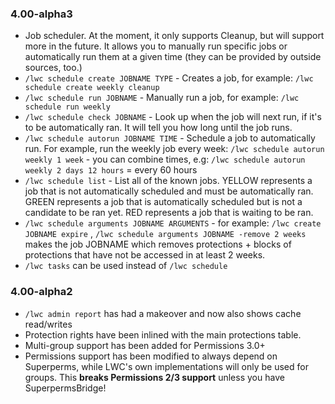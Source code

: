 ### 4.00-alpha3
* Job scheduler. At the moment, it only supports Cleanup, but will support more in the future. It allows you to manually run specific jobs or automatically run them at a given time (they can be provided by outside sources, too.)
* `/lwc schedule create JOBNAME TYPE` - Creates a job, for example: `/lwc schedule create weekly cleanup`
* `/lwc schedule run JOBNAME` - Manually run a job, for example: `/lwc schedule run weekly`
* `/lwc schedule check JOBNAME` - Look up when the job will next run, if it's to be automatically ran. It will tell you how long until the job runs.
* `/lwc schedule autorun JOBNAME TIME` - Schedule a job to automatically run. For example, run the weekly job every week: `/lwc schedule autorun weekly 1 week` - you can combine times, e.g: `/lwc schedule autorun weekly 2 days 12 hours` = every 60 hours
* `/lwc schedule list` - List all of the known jobs. YELLOW represents a job that is not automatically scheduled and must be automatically ran. GREEN represents a job that is automatically scheduled but is not a candidate to be ran yet. RED represents a job that is waiting to be ran.
* `/lwc schedule arguments JOBNAME ARGUMENTS` - for example: `/lwc create JOBNAME expire` , `/lwc schedule arguments JOBNAME -remove 2 weeks` makes the job JOBNAME which removes protections + blocks of protections that have not be accessed in at least 2 weeks.
* `/lwc tasks` can be used instead of `/lwc schedule`

### 4.00-alpha2
* `/lwc admin report` has had a makeover and now also shows cache read/writes
* Protection rights have been inlined with the main protections table.
* Multi-group support has been added for Permissions 3.0+
* Permissions support has been modified to always depend on Superperms, while LWC's own implementations will only be used for groups. This **breaks Permissions 2/3 support** unless you have SuperpermsBridge!